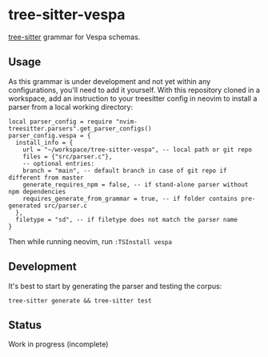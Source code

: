# tree-sitter-vespa

[tree-sitter](https://github.com/tree-sitter/tree-sitter) grammar for Vespa schemas. 

## Usage

As this grammar is under development and not yet within any configurations,
you'll need to add it yourself. With this repository cloned in a workspace, add
an instruction to your treesitter config in neovim to install a parser from a
local working directory:

```
local parser_config = require "nvim-treesitter.parsers".get_parser_configs()
parser_config.vespa = {
  install_info = {
    url = "~/workspace/tree-sitter-vespa", -- local path or git repo
    files = {"src/parser.c"},
    -- optional entries:
    branch = "main", -- default branch in case of git repo if different from master
    generate_requires_npm = false, -- if stand-alone parser without npm dependencies
    requires_generate_from_grammar = true, -- if folder contains pre-generated src/parser.c
  },
  filetype = "sd", -- if filetype does not match the parser name
}
```

Then while running neovim, run `:TSInstall vespa`

## Development

It's best to start by generating the parser and testing the corpus:

    tree-sitter generate && tree-sitter test

## Status

Work in progress (incomplete)

